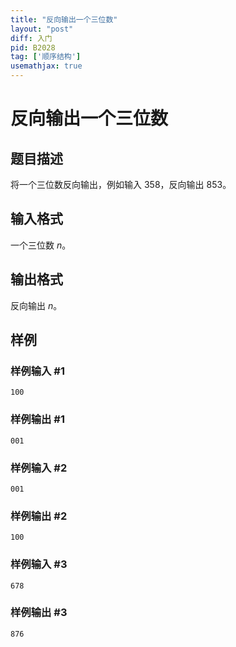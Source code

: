 ```yaml
---
title: "反向输出一个三位数"
layout: "post"
diff: 入门
pid: B2028
tag: ['顺序结构']
usemathjax: true
---
```


# 反向输出一个三位数
## 题目描述

将一个三位数反向输出，例如输入 $358$，反向输出 $853$。
## 输入格式

一个三位数 $n$。
## 输出格式

反向输出 $n$。
## 样例

### 样例输入 #1
```
100
```
### 样例输出 #1
```
001
```
### 样例输入 #2
```
001
```
### 样例输出 #2
```
100
```
### 样例输入 #3
```
678
```
### 样例输出 #3
```
876
```
